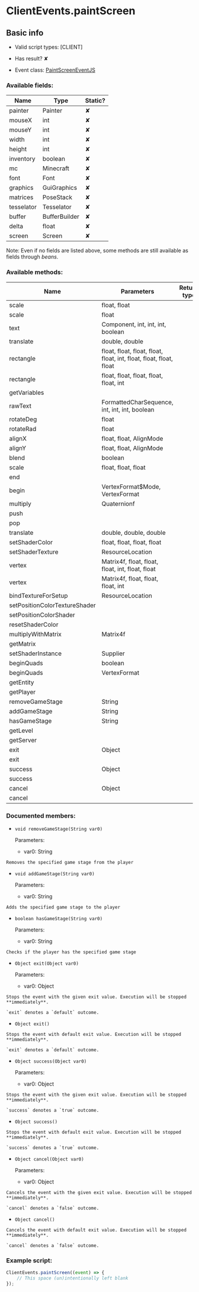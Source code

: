 # ClientEvents.paintScreen

## Basic info

- Valid script types: [CLIENT]

- Has result? ✘

- Event class: [PaintScreenEventJS](https://github.com/KubeJS-Mods/KubeJS/tree/2001/common/src/main/java/dev/latvian/mods/kubejs/client/painter/screen/PaintScreenEventJS.java)

### Available fields:

| Name | Type | Static? |
| ---- | ---- | ------- |
| painter | Painter | ✘ |
| mouseX | int | ✘ |
| mouseY | int | ✘ |
| width | int | ✘ |
| height | int | ✘ |
| inventory | boolean | ✘ |
| mc | Minecraft | ✘ |
| font | Font | ✘ |
| graphics | GuiGraphics | ✘ |
| matrices | PoseStack | ✘ |
| tesselator | Tesselator | ✘ |
| buffer | BufferBuilder | ✘ |
| delta | float | ✘ |
| screen | Screen | ✘ |

Note: Even if no fields are listed above, some methods are still available as fields through *beans*.

### Available methods:

| Name | Parameters | Return type | Static? |
| ---- | ---------- | ----------- | ------- |
| scale | float, float |  | void | ✘ |
| scale | float |  | void | ✘ |
| text | Component, int, int, int, boolean |  | void | ✘ |
| translate | double, double |  | void | ✘ |
| rectangle | float, float, float, float, float, int, float, float, float, float |  | void | ✘ |
| rectangle | float, float, float, float, float, int |  | void | ✘ |
| getVariables |  |  | VariableSet | ✘ |
| rawText | FormattedCharSequence, int, int, int, boolean |  | void | ✘ |
| rotateDeg | float |  | void | ✘ |
| rotateRad | float |  | void | ✘ |
| alignX | float, float, AlignMode |  | float | ✘ |
| alignY | float, float, AlignMode |  | float | ✘ |
| blend | boolean |  | void | ✘ |
| scale | float, float, float |  | void | ✘ |
| end |  |  | void | ✘ |
| begin | VertexFormat$Mode, VertexFormat |  | void | ✘ |
| multiply | Quaternionf |  | void | ✘ |
| push |  |  | void | ✘ |
| pop |  |  | void | ✘ |
| translate | double, double, double |  | void | ✘ |
| setShaderColor | float, float, float, float |  | void | ✘ |
| setShaderTexture | ResourceLocation |  | void | ✘ |
| vertex | Matrix4f, float, float, float, int, float, float |  | void | ✘ |
| vertex | Matrix4f, float, float, float, int |  | void | ✘ |
| bindTextureForSetup | ResourceLocation |  | void | ✘ |
| setPositionColorTextureShader |  |  | void | ✘ |
| setPositionColorShader |  |  | void | ✘ |
| resetShaderColor |  |  | void | ✘ |
| multiplyWithMatrix | Matrix4f |  | void | ✘ |
| getMatrix |  |  | Matrix4f | ✘ |
| setShaderInstance | Supplier<ShaderInstance> |  | void | ✘ |
| beginQuads | boolean |  | void | ✘ |
| beginQuads | VertexFormat |  | void | ✘ |
| getEntity |  |  | Entity | ✘ |
| getPlayer |  |  | LocalPlayer | ✘ |
| removeGameStage | String |  | void | ✘ |
| addGameStage | String |  | void | ✘ |
| hasGameStage | String |  | boolean | ✘ |
| getLevel |  |  | Level | ✘ |
| getServer |  |  | MinecraftServer | ✘ |
| exit | Object |  | Object | ✘ |
| exit |  |  | Object | ✘ |
| success | Object |  | Object | ✘ |
| success |  |  | Object | ✘ |
| cancel | Object |  | Object | ✘ |
| cancel |  |  | Object | ✘ |


### Documented members:

- `void removeGameStage(String var0)`

  Parameters:
  - var0: String

```
Removes the specified game stage from the player
```

- `void addGameStage(String var0)`

  Parameters:
  - var0: String

```
Adds the specified game stage to the player
```

- `boolean hasGameStage(String var0)`

  Parameters:
  - var0: String

```
Checks if the player has the specified game stage
```

- `Object exit(Object var0)`

  Parameters:
  - var0: Object

```
Stops the event with the given exit value. Execution will be stopped **immediately**.

`exit` denotes a `default` outcome.
```

- `Object exit()`
```
Stops the event with default exit value. Execution will be stopped **immediately**.

`exit` denotes a `default` outcome.
```

- `Object success(Object var0)`

  Parameters:
  - var0: Object

```
Stops the event with the given exit value. Execution will be stopped **immediately**.

`success` denotes a `true` outcome.
```

- `Object success()`
```
Stops the event with default exit value. Execution will be stopped **immediately**.

`success` denotes a `true` outcome.
```

- `Object cancel(Object var0)`

  Parameters:
  - var0: Object

```
Cancels the event with the given exit value. Execution will be stopped **immediately**.

`cancel` denotes a `false` outcome.
```

- `Object cancel()`
```
Cancels the event with default exit value. Execution will be stopped **immediately**.

`cancel` denotes a `false` outcome.
```



### Example script:

```js
ClientEvents.paintScreen((event) => {
	// This space (un)intentionally left blank
});
```

